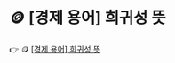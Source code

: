 # 🪙 [경제 용어] 희귀성 뜻

 :point_right: 🪙 <a href='https://finrel.tistory.com/entry/%F0%9F%AA%99-%EA%B2%BD%EC%A0%9C-%EC%9A%A9%EC%96%B4-%ED%9D%AC%EA%B7%80%EC%84%B1-%EB%9C%BB' target='_blank'>[경제 용어] 희귀성 뜻</a>
